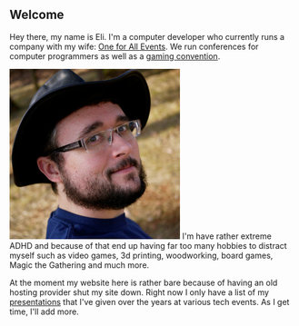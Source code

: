 ---
---

## Welcome

Hey there, my name is Eli.  I'm a computer developer who currently runs a company with my wife: [One for All Events](https://www.oneforall.events/).  We run conferences for computer programmers as well as a [gaming convention](https://www.bfgcon.com/).

![Eli](/assets/images/beard.eli.jpg) I'm have rather extreme ADHD and because of that end up having far too many hobbies to distract myself such as video games, 3d printing, woodworking, board games, Magic the Gathering and much more.

At the moment my website here is rather bare because of having an old hosting provider shut my site down.  Right now I only have a list of my [presentations](/presentations) that I've given over the years at various tech events.  As I get time, I'll add more.
